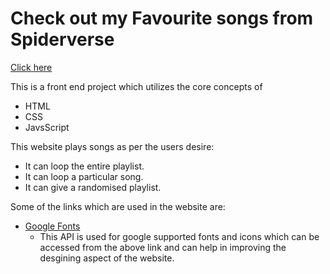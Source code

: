 # Check out my Favourite songs from Spiderverse
[Click here](https://megh-zyke.github.io/Spiderverse-Jukebox/)

This is a front end project which utilizes the core concepts of 
* HTML
* CSS
* JavsScript


This website plays songs as per the users desire:
* It can loop the entire playlist.
* It can loop a particular song.
* It can give a randomised playlist.

Some of the links which are used in the website are:
* [Google Fonts](https://fonts.google.com/)
  * This API is used for google supported fonts and icons which can be accessed from the above link and can help in improving the desgining aspect of the website.




